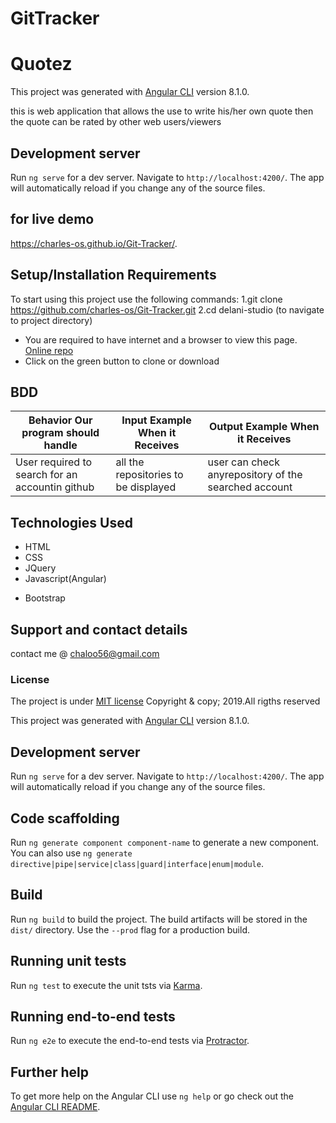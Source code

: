 # GitTracker
# Quotez

This project was generated with [Angular CLI](https://github.com/angular/angular-cli) version 8.1.0.

this is web application that allows the use to write his/her own quote then the quote can be rated by other web users/viewers

## Development server

Run `ng serve` for a dev server. Navigate to `http://localhost:4200/`. The app will automatically reload if you change any of the source files.
## for live demo 
https://charles-os.github.io/Git-Tracker/.

## Setup/Installation Requirements
To start using this project use the following commands:
1.git clone https://github.com/charles-os/Git-Tracker.git
2.cd delani-studio (to navigate to project directory)
*  You are required to have internet and a browser to view this page.  [Online repo](https://chaloo56.github.io/Git-Tracker/.)
* Click on the green button to clone or download

## BDD
| Behavior Our program should  handle             | Input Example When it Receives | Output Example When it Receives     |
|------------------------------------------------|--------------------------------|-------------------------------------|
| User required to search for an accountin github |all the repositories to be displayed          | user can check anyrepository of the searched account             |



## Technologies Used
* HTML
* CSS
* JQuery
* Javascript(Angular)
+ Bootstrap

## Support and contact details
contact me @ chaloo56@gmail.com
### License
The project is under [MIT license](https://github.com/charles-os/quotes-app)
Copyright & copy; 2019.All rigths reserved


This project was generated 
with [Angular CLI](https://github.com/angular/angular-cli) version 8.1.0.

## Development server

Run `ng serve` for a dev server. Navigate to `http://localhost:4200/`. The app will automatically reload if you change any of the source files.

## Code scaffolding

Run `ng generate component component-name` to generate a new component. You can also use `ng generate directive|pipe|service|class|guard|interface|enum|module`.

## Build

Run `ng build` to build the project. The build artifacts will be stored in the `dist/` directory. Use the `--prod` flag for a production build.

## Running unit tests

Run `ng test` to execute the unit tsts via [Karma](https://karma-runner.github.io).

## Running end-to-end tests

Run `ng e2e` to execute the end-to-end tests via [Protractor](http://www.protractortest.org/).

## Further help

To get more help on the Angular CLI use `ng help` or go check out the [Angular CLI README](https://github.com/angular/angular-cli/blob/master/README.md).
